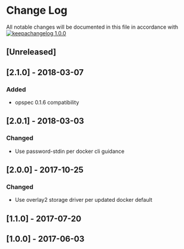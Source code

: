 # Change Log

All notable changes will be documented in this file in accordance with
[![keepachangelog 1.0.0](https://img.shields.io/badge/keepachangelog-1.0.0-brightgreen.svg)](http://keepachangelog.com/en/1.0.0/)

## \[Unreleased]

## \[2.1.0] - 2018-03-07

### Added

- opspec 0.1.6 compatibility

## \[2.0.1] - 2018-03-03

### Changed

- Use password-stdin per docker cli guidance

## \[2.0.0] - 2017-10-25

### Changed

- Use overlay2 storage driver per updated docker default

## \[1.1.0] - 2017-07-20

## \[1.0.0] - 2017-06-03

